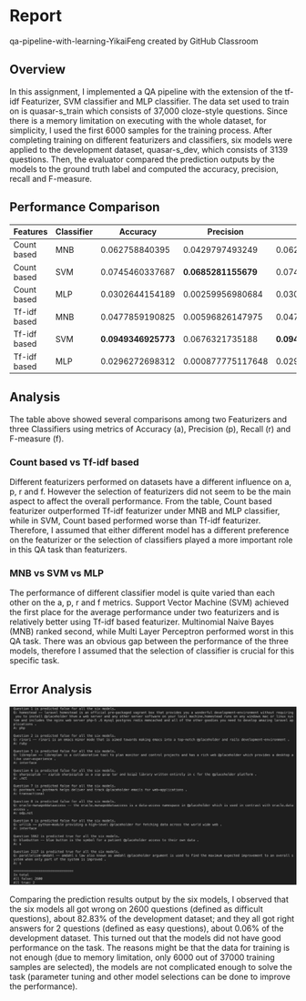 # Report

qa-pipeline-with-learning-YikaiFeng created by GitHub Classroom

## Overview

In this assignment, I implemented a QA pipeline with the extension of the tf-idf Featurizer, SVM classifier and MLP classifier. The data set used to train on is quasar-s_train which consists of 37,000 cloze-style questions. Since there is a memory limitation on executing with the whole dataset, for simplicity, I used the first 6000 samples for the training process. After completing training on different featurizers and classifiers, six models were applied to the development dataset, quasar-s_dev, which consists of 3139 questions. Then, the evaluator compared the prediction outputs by the models to the ground truth label and computed the accuracy, precision, recall and F-measure.

## Performance Comparison

| Features 	   | Classifier | Accuracy            | Precision             | Recall              | F-measure            |
| ------------ | ---------- | ------------------- | --------------------- | ------------------- | -------------------- |
| Count based  | MNB		| 0.062758840395      | 0.0429797493249       | 0.062758840395      | 0.0301701298451      |
| Count based  | SVM		| 0.0745460337687     | **0.0685281155679**   | 0.0745460337687     | 0.0628445053033      |
| Count based  | MLP		| 0.0302644154189     | 0.00259956980684      | 0.0302644154189     | 0.00335852741917     |
| Tf-idf based | MNB		| 0.0477859190825     | 0.00596826147975      | 0.0477859190825     | 0.00932774947469     |
| Tf-idf based | SVM		| **0.0949346925773** | 0.0676321735188       | **0.0949346925773** | **0.0640987975182**  |
| Tf-idf based | MLP		| 0.0296272698312     | 0.000877775117648     | 0.0296272698312     | 0.00170503471182     |

## Analysis

The table above showed several comparisons among two Featurizers and three Classifiers using metrics of Accuracy (a), Precision (p), Recall (r) and F-measure (f).

### Count based vs Tf-idf based

Different featurizers performed on datasets have a different influence on a, p, r and f. However the selection of featurizers did not seem to be the main aspect to affect the overall performance. From the table, Count based featurizer outperformed Tf-idf featurizer under MNB and MLP classifier, while in SVM, Count based performed worse than Tf-idf featurizer. Therefore, I assumed that either different model has a different preference on the featurizer or the selection of classifiers played a more important role in this QA task than featurizers.

### MNB vs SVM vs MLP

The performance of different classifier model is quite varied than each other on the a, p, r and f metrics. Support Vector Machine (SVM) achieved the first place for the average performance under two featurizers and is relatively better using Tf-idf based featurizer. Multinomial Naive Bayes (MNB) ranked second, while Multi Layer Perceptron performed worst in this QA task. There was an obvious gap between the performance of the three models, therefore I assumed that the selection of classifier is crucial for this specific task.

## Error Analysis

![Alt text](results/Error_Analysis.png?raw=true "Title")

Comparing the prediction results output by the six models, I observed that the six models all got wrong on 2600 questions (defined as difficult questions), about 82.83% of the development dataset; and they all got right answers for 2 questions (defined as easy questions), about 0.06% of the development dataset. This turned out that the models did not have good performance on the task. The reasons might be that the data for training is not enough (due to memory limitation, only 6000 out of 37000 training samples are selected), the models are not complicated enough to solve the task (parameter tuning and other model selections can be done to improve the performance).